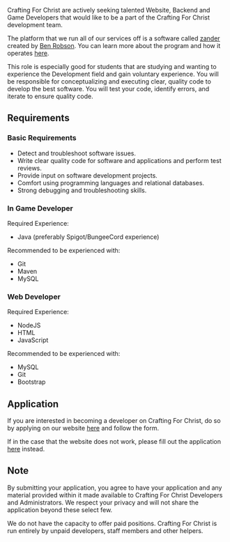 Crafting For Christ are actively seeking talented Website, Backend and Game Developers that would like to be a part of the Crafting For Christ development team.

The platform that we run all of our services off is a software called <a href="https://github.com/craftingforchrist/zander">zander</a> created by <a href="https://github.com/benrobson">Ben Robson</a>.
You can learn more about the program and how it operates <a href="https://docs.craftingforchrist.net/">here</a>.

This role is especially good for students that are studying and wanting to experience the Development field and gain voluntary experience.
You will be responsible for conceptualizing and executing clear, quality code to develop the best software. You will test your code, identify errors, and iterate to ensure quality code.

## Requirements
  ### Basic Requirements
  <ul>
    <li>Detect and troubleshoot software issues.</li>
    <li>Write clear quality code for software and applications and perform test reviews.</li>
    <li>Provide input on software development projects.</li>
    <li>Comfort using programming languages and relational databases.</li>
    <li>Strong debugging and troubleshooting skills.</li>
  </ul>
  
  ### In Game Developer
  Required Experience:
    <ul>
      <li>Java (preferably Spigot/BungeeCord experience)</li>
    </ul>

  Recommended to be experienced with:
    <ul>
      <li>Git</li>
      <li>Maven</li>
      <li>MySQL</li>
    </ul>
  
  ### Web Developer
  Required Experience:
    <ul>
      <li>NodeJS</li>
      <li>HTML</li>
      <li>JavaScript</li>
    </ul>

  Recommended to be experienced with:
    <ul>
      <li>MySQL</li>
      <li>Git</li>
      <li>Bootstrap</li>
    </ul>
    
## Application
If you are interested in becoming a developer on Crafting For Christ, do so by applying on our website <a href="http://www.craftingforchrist.net/apply/developer">here</a> and follow the form.

If in the case that the website does not work, please fill out the application <a href="http://bit.ly/cfcdeveloper">here</a> instead.

## Note
By submitting your application, you agree to have your application and any material provided within it made available to Crafting For Christ Developers and Administrators. We respect your privacy and will not share the application beyond these select few.

We do not have the capacity to offer paid positions. Crafting For Christ is run entirely by unpaid developers, staff members and other helpers.
